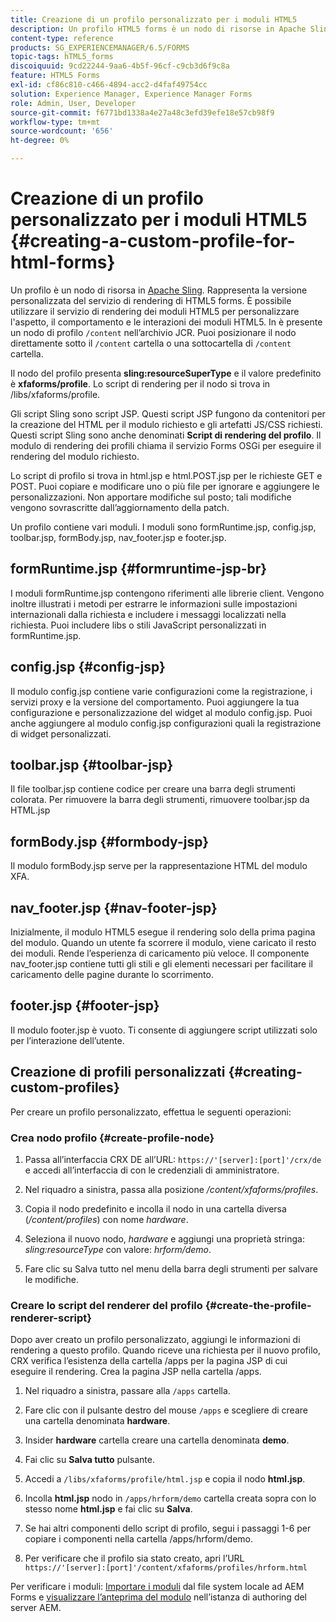```yaml
---
title: Creazione di un profilo personalizzato per i moduli HTML5
description: Un profilo HTML5 forms è un nodo di risorse in Apache Sling. Rappresenta una versione personalizzata del servizio HTML5 forms Render.
content-type: reference
products: SG_EXPERIENCEMANAGER/6.5/FORMS
topic-tags: hTML5_forms
discoiquuid: 9cd22244-9aa6-4b5f-96cf-c9cb3d6f9c8a
feature: HTML5 Forms
exl-id: cf86c810-c466-4894-acc2-d4faf49754cc
solution: Experience Manager, Experience Manager Forms
role: Admin, User, Developer
source-git-commit: f6771bd1338a4e27a48c3efd39efe18e57cb98f9
workflow-type: tm+mt
source-wordcount: '656'
ht-degree: 0%

---
```


# Creazione di un profilo personalizzato per i moduli HTML5 {#creating-a-custom-profile-for-html-forms}

Un profilo è un nodo di risorsa in [Apache Sling](https://sling.apache.org/). Rappresenta la versione personalizzata del servizio di rendering di HTML5 forms. È possibile utilizzare il servizio di rendering dei moduli HTML5 per personalizzare l&#39;aspetto, il comportamento e le interazioni dei moduli HTML5. In è presente un nodo di profilo `/content` nell’archivio JCR. Puoi posizionare il nodo direttamente sotto il `/content` cartella o una sottocartella di `/content` cartella.

Il nodo del profilo presenta **sling:resourceSuperType** e il valore predefinito è **xfaforms/profile**. Lo script di rendering per il nodo si trova in /libs/xfaforms/profile.

Gli script Sling sono script JSP. Questi script JSP fungono da contenitori per la creazione del HTML per il modulo richiesto e gli artefatti JS/CSS richiesti. Questi script Sling sono anche denominati **Script di rendering del profilo**. Il modulo di rendering dei profili chiama il servizio Forms OSGi per eseguire il rendering del modulo richiesto.

Lo script di profilo si trova in html.jsp e html.POST.jsp per le richieste GET e POST. Puoi copiare e modificare uno o più file per ignorare e aggiungere le personalizzazioni. Non apportare modifiche sul posto; tali modifiche vengono sovrascritte dall’aggiornamento della patch.

Un profilo contiene vari moduli. I moduli sono formRuntime.jsp, config.jsp, toolbar.jsp, formBody.jsp, nav_footer.jsp e footer.jsp.

## formRuntime.jsp {#formruntime-jsp-br}

I moduli formRuntime.jsp contengono riferimenti alle librerie client. Vengono inoltre illustrati i metodi per estrarre le informazioni sulle impostazioni internazionali dalla richiesta e includere i messaggi localizzati nella richiesta. Puoi includere libs o stili JavaScript personalizzati in formRuntime.jsp.

## config.jsp {#config-jsp}

Il modulo config.jsp contiene varie configurazioni come la registrazione, i servizi proxy e la versione del comportamento. Puoi aggiungere la tua configurazione e personalizzazione del widget al modulo config.jsp. Puoi anche aggiungere al modulo config.jsp configurazioni quali la registrazione di widget personalizzati.

## toolbar.jsp {#toolbar-jsp}

Il file toolbar.jsp contiene codice per creare una barra degli strumenti colorata. Per rimuovere la barra degli strumenti, rimuovere toolbar.jsp da HTML.jsp

## formBody.jsp {#formbody-jsp}

Il modulo formBody.jsp serve per la rappresentazione HTML del modulo XFA.

## nav_footer.jsp {#nav-footer-jsp}

Inizialmente, il modulo HTML5 esegue il rendering solo della prima pagina del modulo. Quando un utente fa scorrere il modulo, viene caricato il resto dei moduli. Rende l’esperienza di caricamento più veloce. Il componente nav_footer.jsp contiene tutti gli stili e gli elementi necessari per facilitare il caricamento delle pagine durante lo scorrimento.

## footer.jsp {#footer-jsp}

Il modulo footer.jsp è vuoto. Ti consente di aggiungere script utilizzati solo per l’interazione dell’utente.

## Creazione di profili personalizzati {#creating-custom-profiles}

Per creare un profilo personalizzato, effettua le seguenti operazioni:

### Crea nodo profilo {#create-profile-node}

1. Passa all’interfaccia CRX DE all’URL: `https://'[server]:[port]'/crx/de` e accedi all’interfaccia di con le credenziali di amministratore.

1. Nel riquadro a sinistra, passa alla posizione */content/xfaforms/profiles*.

1. Copia il nodo predefinito e incolla il nodo in una cartella diversa (*/content/profiles*) con nome *hardware*.

1. Seleziona il nuovo nodo, *hardware* e aggiungi una proprietà stringa: *sling:resourceType* con valore: *hrform/demo*.

1. Fare clic su Salva tutto nel menu della barra degli strumenti per salvare le modifiche.

### Creare lo script del renderer del profilo {#create-the-profile-renderer-script}

Dopo aver creato un profilo personalizzato, aggiungi le informazioni di rendering a questo profilo. Quando riceve una richiesta per il nuovo profilo, CRX verifica l’esistenza della cartella /apps per la pagina JSP di cui eseguire il rendering. Crea la pagina JSP nella cartella /apps.

1. Nel riquadro a sinistra, passare alla `/apps` cartella.
1. Fare clic con il pulsante destro del mouse `/apps` e scegliere di creare una cartella denominata **hardware**.
1. Insider **hardware** cartella creare una cartella denominata **demo**.
1. Fai clic su **Salva tutto** pulsante.
1. Accedi a `/libs/xfaforms/profile/html.jsp` e copia il nodo **html.jsp**.
1. Incolla **html.jsp** nodo in `/apps/hrform/demo` cartella creata sopra con lo stesso nome **html.jsp** e fai clic su **Salva**.
1. Se hai altri componenti dello script di profilo, segui i passaggi 1-6 per copiare i componenti nella cartella /apps/hrform/demo.

1. Per verificare che il profilo sia stato creato, apri l’URL `https://'[server]:[port]'/content/xfaforms/profiles/hrform.html`

Per verificare i moduli: [Importare i moduli](/help/forms/using/get-xdp-pdf-documents-aem.md) dal file system locale ad AEM Forms e [visualizzare l’anteprima del modulo](/help/forms/using/previewing-forms.md) nell’istanza di authoring del server AEM.
